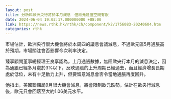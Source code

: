 ```yaml
---
layout: post
title: 分析料歐洲央行將於本月減息　但歐元貶值空間有限
date: 2024-06-04 19:02:17.000000000 +08:00
link: https://news.rthk.hk/rthk/ch/component/k2/1756083-20240604.htm
categories: rthk
---
```


市場估計，歐洲央行很大機會將於本周四的議息會議減息，不過歐元區5月通脹高於預期，市場關注會否影響今次利率決定。

臻享顧問董事總經理王良享認為，上月通脹數據，無阻歐央行本月的減息決定，因為通脹已經多月處於3%以下，反映通脹的上升周期已經過去，而且經濟增長長期處於低位，未有十足動力上升，但要留意減息會否令當地通脹再度回升。

他指出，美國聯儲局9月很大機會減息，將會限制歐元跌勢，估計在歐央行減息後，歐元只會回落至大約1.06美元水平。
